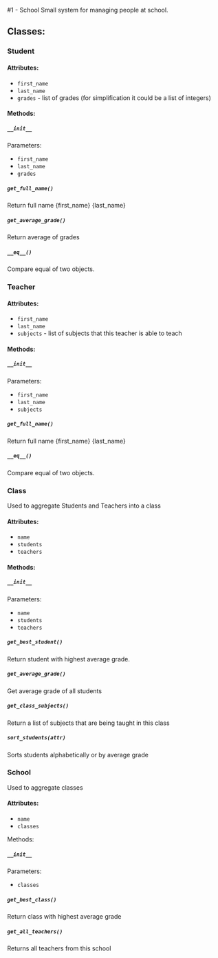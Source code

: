 #1 - School
Small system for managing people at school.

## Classes:

### Student

#### Attributes:

* `first_name`
* `last_name`
* `grades` - list of grades (for simplification it could be a list of integers)

#### Methods:

##### `__init__`

Parameters:
* `first_name`
* `last_name`
* `grades`

##### `get_full_name()`
Return full name {first_name} {last_name}

##### `get_average_grade()` 
Return average of grades

##### `__eq__()`
Compare equal of two objects.

### Teacher

#### Attributes:

* `first_name`
* `last_name`
* `subjects` - list of subjects that this teacher is able to teach

#### Methods:

##### `__init__`

Parameters:
* `first_name`
* `last_name`
* `subjects`

##### `get_full_name()`
Return full name {first_name} {last_name}

##### `__eq__()`
Compare equal of two objects.

### Class
Used to aggregate Students and Teachers into a class

#### Attributes:

* `name`
* `students`
* `teachers`

#### Methods:

##### `__init__`

Parameters:
* `name`
* `students`
* `teachers`

##### `get_best_student()`
Return student with highest average grade.

##### `get_average_grade()` 
Get average grade of all students

##### `get_class_subjects()`
Return a list of subjects that are being taught in this class

##### `sort_students(attr)`
Sorts students alphabetically or by average grade

### School
Used to aggregate classes

#### Attributes:

* `name`
* `classes`

Methods:
##### `__init__`

Parameters:
* `classes`

##### `get_best_class()`
Return class with highest average grade

##### `get_all_teachers()` 
Returns all teachers from this school
